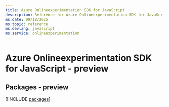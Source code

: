 ```yaml
---
title: Azure Onlineexperimentation SDK for JavaScript
description: Reference for Azure Onlineexperimentation SDK for JavaScript
ms.date: 09/18/2025
ms.topic: reference
ms.devlang: javascript
ms.service: onlineexperimentation
---
```

# Azure Onlineexperimentation SDK for JavaScript - preview
## Packages - preview
[!INCLUDE [packages](onlineexperimentation-index.md)]